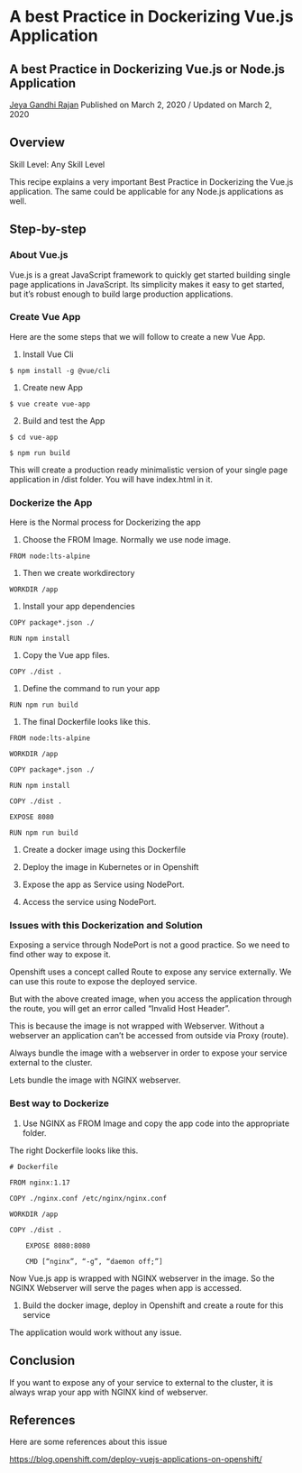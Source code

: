 # A best Practice in Dockerizing Vue.js Application

## A best Practice in Dockerizing Vue.js or Node.js Application

[Jeya Gandhi Rajan](https://developer.ibm.com/recipes/author/jeyagandhi/)
Published on March 2, 2020 / Updated on March 2, 2020

## Overview

Skill Level: Any Skill Level

This recipe explains a very important Best Practice in Dockerizing the Vue.js application. The same could be applicable for any Node.js applications as well.

## Step-by-step

### About Vue.js

Vue.js is a great JavaScript framework to quickly get started building single page applications in JavaScript. Its simplicity makes it easy to get started, but it’s robust enough to build large production applications.

### Create Vue App

Here are the some steps that we will follow to create a new Vue App.


1. Install Vue Cli

`$ npm install -g @vue/cli`

1. Create new App

`$ vue create vue-app`

2. Build and test the App
```
$ cd vue-app

$ npm run build
```
This will create a production ready minimalistic version of your single page application in /dist folder. You will have index.html in it.

### Dockerize the App

Here is the Normal process for Dockerizing the app

1. Choose the FROM Image. Normally we use node image.
```
FROM node:lts-alpine
```
1. Then we create workdirectory
```
WORKDIR /app
```
1. Install your app dependencies
```
COPY package*.json ./

RUN npm install
```
1. Copy the Vue app files.
```
COPY ./dist .
```
1. Define the command to run your app
```
RUN npm run build
```
1. The final Dockerfile looks like this.
```
FROM node:lts-alpine

WORKDIR /app

COPY package*.json ./

RUN npm install

COPY ./dist .

EXPOSE 8080

RUN npm run build
```
1. Create a docker image using this Dockerfile

1. Deploy the image in Kubernetes or in Openshift

1. Expose the app as Service using NodePort.

1. Access the service using NodePort.

### Issues with this Dockerization and Solution

Exposing a service through NodePort is not a good practice. So we need to find other way to expose it.

Openshift uses a concept called Route to expose any service externally. We can use this route to expose the deployed service.

But with the above created image, when you access the application through the route, you will get an error called “Invalid Host Header”.

This is because the image is not wrapped with Webserver. Without a webserver an application can’t be accessed from outside via Proxy (route).

Always bundle the image with a webserver in order to expose your service external to the cluster.

Lets bundle the image with NGINX webserver.

### Best way to Dockerize

1. Use NGINX as FROM Image and copy the app code into the appropriate folder.

The right  Dockerfile looks like this.   
```
# Dockerfile

FROM nginx:1.17

COPY ./nginx.conf /etc/nginx/nginx.conf

WORKDIR /app

COPY ./dist .

    EXPOSE 8080:8080

    CMD [“nginx”, “-g”, “daemon off;”]
```

Now Vue.js app is wrapped with NGINX webserver in the image. So the NGINX Webserver will serve the pages when app is accessed.

1. Build the docker image, deploy in Openshift and create a route for this service

The application would work without any issue.

## Conclusion

If you want to expose any of your service to external to the cluster, it is always wrap your app with NGINX kind of webserver.

## References

Here are some references about this issue

https://blog.openshift.com/deploy-vuejs-applications-on-openshift/
